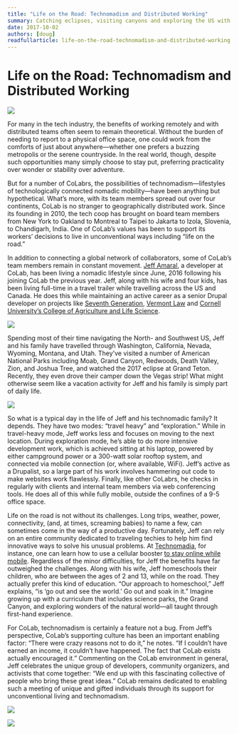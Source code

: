 ```yaml
---
title: "Life on the Road: Technomadism and Distributed Working"
summary: Catching eclipses, visiting canyons and exploring the US with his family. Learn how Jeff Amaral makes the most of working at CoLab.
date: 2017-10-02
authors: [doug]
readfullarticle: life-on-the-road-technomadism-and-distributed-working
---
```


# Life on the Road: Technomadism and Distributed Working

<img src="/assets/img/blog/IMG_1848.jpg" class="center-element"></a>

For many in the tech industry, the benefits of working remotely and with distributed teams often seem to remain theoretical. Without the burden of needing to report to a physical office space, one could work from the comforts of just about anywhere—whether one prefers a buzzing metropolis or the serene countryside. In the real world, though, despite such opportunities many simply choose to stay put, preferring practicality over wonder or stability over adventure.

But for a number of CoLabrs, the possibilities of technomadism—lifestyles of technologically connected nomadic mobility—have been anything but hypothetical. What’s more, with its team members spread out over four continents, CoLab is no stranger to geographically distributed work. Since its founding in 2010, the tech coop has brought on board team members from New York to Oakland to Montreal to Taipei to Jakarta to Izola, Slovenia, to Chandigarh, India. One of CoLab’s values has been to support its workers’ decisions to live in unconventional ways including “life on the road.”

In addition to connecting a global network of collaborators, some of CoLab’s team members remain in constant movement. [Jeff Amaral](https://colab.coop/team/jeff/), a developer at CoLab, has been living a nomadic lifestyle since June, 2016 following his joining CoLab the previous year. Jeff, along with his wife and four kids, has been living full-time in a travel trailer while travelling across the US and Canada. He does this while maintaining an active career as a senior Drupal developer on projects like [Seventh Generation](https://www.seventhgeneration.com/), [Vermont Law](https://www.vermontlaw.edu/) and [Cornell University’s College of Agriculture and Life Science](https://cals.cornell.edu/). 

<img src="/assets/img/blog/IMG_5133.jpg" class="center-element"></a>

Spending most of their time navigating the North- and Southwest US, Jeff and his family have travelled through Washington, California, Nevada, Wyoming, Montana, and Utah. They’ve visited a number of American National Parks including Moab, Grand Canyon, Redwoods, Death Valley, Zion, and Joshua Tree, and watched the 2017 eclipse at Grand Teton. Recently, they even drove their camper down the Vegas strip! What might otherwise seem like a vacation activity for Jeff and his family is simply part of daily life. 

<img src="/assets/img/blog/5D16E255-D47D-4F48-BF12-793CA269013D.jpg" class="center-element"></a>

So what is a typical day in the life of Jeff and his technomadic family? It depends. They have two modes: “travel heavy” and “exploration.” While in travel-heavy mode, Jeff works less and focuses on moving to the next location. During exploration mode, he’s able to do more intensive development work, which is achieved sitting at his laptop, powered by either campground power or a 300-watt solar rooftop system, and connected via mobile connection (or, where available, WiFi). Jeff’s active as a Drupalist, so a large part of his work involves hammering out code to make websites work flawlessly. Finally, like other CoLabrs, he checks in regularly with clients and internal team members via web conferencing tools. He does all of this while fully mobile, outside the confines of a 9-5 office space.

Life on the road is not without its challenges. Long trips, weather, power, connectivity, (and, at times, screaming babies) to name a few, can sometimes come in the way of a productive day. Fortunately, Jeff can rely on an entire community dedicated to traveling techies to help him find innovative ways to solve his unusual problems. At [Technomadia](http://www.technomadia.com/), for instance, one can learn how to use a cellular booster [to stay online while mobile](http://www.technomadia.com/2014/08/how-we-keep-online-illustrated-tour-of-our-rv-mobile-internet-setup/). Regardless of the minor difficulties, for Jeff the benefits have far outweighed the challenges. Along with his wife, Jeff homeschools their children, who are between the ages of 2 and 13, while on the road. They actually prefer this kind of education. “Our approach to homeschool,” Jeff explains, “is ‘go out and see the world.’ Go out and soak in it.” Imagine growing up with a curriculum that includes science parks, the Grand Canyon, and exploring wonders of the natural world—all taught through first-hand experience.

For CoLab, technomadism is certainly a feature not a bug. From Jeff’s perspective, CoLab’s supporting culture has been an important enabling factor: “There were crazy reasons not to do it,” he notes. “If I couldn’t have earned an income, it couldn’t have happened. The fact that CoLab exists actually encouraged it.” Commenting on the CoLab environment in general, Jeff celebrates the unique group of developers, community organizers, and activists that come together: “We end up with this fascinating collective of people who bring these great ideas.” CoLab remains dedicated to enabling such a meeting of unique and gifted individuals through its support for unconventional living and technomadism.

<img src="/assets/img/blog/IMG_3963.jpg" class="center-element"></a>

<img src="/assets/img/blog/IMG_5192.jpg" class="center-element"></a>

